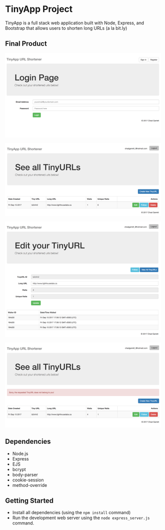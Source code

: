 # TinyApp Project

TinyApp is a full stack web application built with Node, Express, and Bootstrap that allows users to shorten long URLs (a la bit.ly)

## Final Product

!["Screenshot of Login Page"](https://github.com/chadder04/TinyApp/blob/master/docs/login-page.png)

!["Screenshot of TinyURLs Page"](https://github.com/chadder04/TinyApp/blob/master/docs/urls-page.png)

!["Screenshot of Edit TinyURL Page"](https://github.com/chadder04/TinyApp/blob/master/docs/edit-page.png)

!["Screenshot of Errors"](https://github.com/chadder04/TinyApp/blob/master/docs/errors.png)

## Dependencies

- Node.js
- Express
- EJS
- bcrypt
- body-parser
- cookie-session
- method-override

## Getting Started

- Install all dependencies (using the `npm install` command)
- Run the development web server using the `node express_server.js` command.
